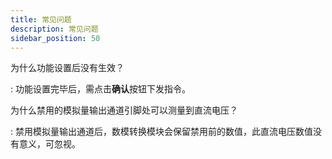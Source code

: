 ```yaml
---
title: 常见问题
description: 常见问题
sidebar_position: 50
---
```


为什么功能设置后没有生效？

:  功能设置完毕后，需点击**确认**按钮下发指令。

为什么禁用的模拟量输出通道引脚处可以测量到直流电压？

:   禁用模拟量输出通道后，数模转换模块会保留禁用前的数值，此直流电压数值没有意义，可忽视。
